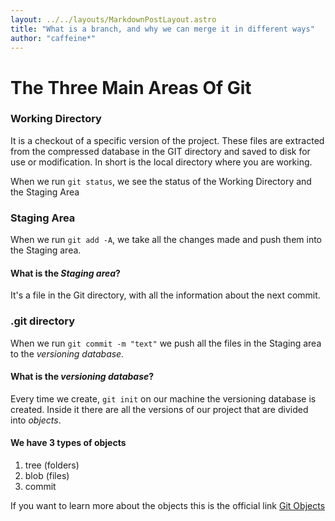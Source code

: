 ```yaml
---
layout: ../../layouts/MarkdownPostLayout.astro
title: "What is a branch, and why we can merge it in different ways"
author: "caffeine*"
---
```


# The Three Main Areas Of Git

### Working Directory

It is a checkout of a specific version of the project.
These files are extracted from the compressed database in the <span class="h_color2">GIT directory</span> and saved to disk for use or modification.
In short is the local directory where you are working.

When we run `git status`, we see the status of the <span class="h_color3">Working Directory</span> and the <span class="h_color1">Staging Area</span>

### Staging Area

When we run `git add -A`, we take all the changes made and push them into the <span class="h_color1">Staging area</span>.

#### What is the _Staging area_?

It's a file in the <span class="h_color2">Git directory</span>, with all the information about the next commit.

### .git directory

When we run `git commit -m "text"` we push all the files in the <span class="h_color1">Staging area</span> to the <span class="h_color4">_versioning database._</span>

#### What is the _versioning database_?

Every time we create, `git init` on our machine the <span class="h_color4">versioning database</span> is created.
Inside it there are all the versions of our project that are divided into <span class="h_color5">_objects_.</span>

#### We have 3 types of objects

1. tree (folders)
2. blob (files)
3. commit

If you want to learn more about the objects this is the official link [Git Objects](https://git-scm.com/book/it/v2/Git-Internals-Git-Objects)
